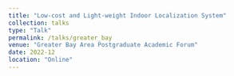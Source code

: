 ```yaml
---
title: "Low-cost and Light-weight Indoor Localization System"
collection: talks
type: "Talk"
permalink: /talks/greater_bay
venue: "Greater Bay Area Postgraduate Academic Forum"
date: 2022-12
location: "Online"
---
```

